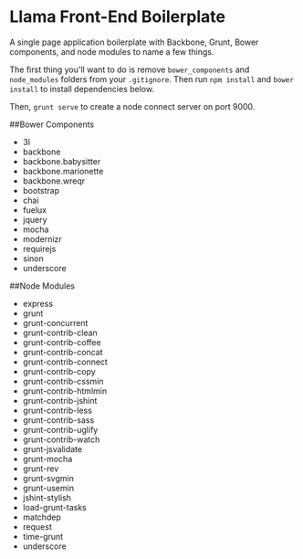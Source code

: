 Llama Front-End Boilerplate
=================

A single page application boilerplate with Backbone, Grunt, Bower components, and node modules to name a few things.

The first thing you'll want to do is remove `bower_components` and `node_modules` folders from your `.gitignore`. Then run `npm install` and `bower install` to install dependencies below.

Then, `grunt serve` to create a node connect server on port 9000.

##Bower Components
* 3l
* backbone
* backbone.babysitter
* backbone.marionette
* backbone.wreqr
* bootstrap
* chai
* fuelux
* jquery
* mocha
* modernizr
* requirejs
* sinon
* underscore

##Node Modules
* express
* grunt
* grunt-concurrent
* grunt-contrib-clean
* grunt-contrib-coffee
* grunt-contrib-concat
* grunt-contrib-connect
* grunt-contrib-copy
* grunt-contrib-cssmin
* grunt-contrib-htmlmin
* grunt-contrib-jshint
* grunt-contrib-less
* grunt-contrib-sass
* grunt-contrib-uglify
* grunt-contrib-watch
* grunt-jsvalidate
* grunt-mocha
* grunt-rev
* grunt-svgmin
* grunt-usemin
* jshint-stylish
* load-grunt-tasks
* matchdep
* request
* time-grunt
* underscore
